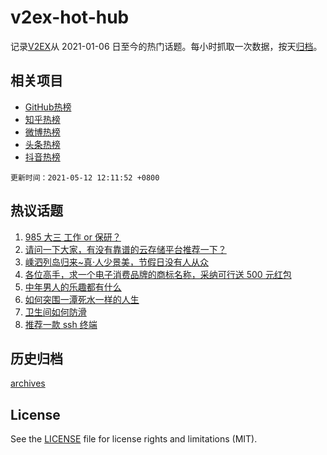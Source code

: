 # v2ex-hot-hub

 记录[V2EX](https://www.v2ex.com/)从 2021-01-06 日至今的热门话题。每小时抓取一次数据，按天[归档](archives)。
 
 ## 相关项目

- [GitHub热榜](https://github.com/lonnyzhang423/github-hot-hub)
- [知乎热榜](https://github.com/lonnyzhang423/zhihu-hot-hub)
- [微博热榜](https://github.com/lonnyzhang423/weibo-hot-hub)
- [头条热榜](https://github.com/lonnyzhang423/toutiao-hot-hub)
- [抖音热榜](https://github.com/lonnyzhang423/douyin-hot-hub)


 `更新时间：2021-05-12 12:11:52 +0800`

## 热议话题

1. [985 大三 工作 or 保研？](https://www.v2ex.com/t/776318)
1. [请问一下大家，有没有靠谱的云存储平台推荐一下？](https://www.v2ex.com/t/776306)
1. [嵊泗列岛归来~真·人少景美，节假日没有人从众](https://www.v2ex.com/t/776276)
1. [各位高手，求一个电子消费品牌的商标名称，采纳可行送 500 元红包](https://www.v2ex.com/t/776302)
1. [中年男人的乐趣都有什么](https://www.v2ex.com/t/776398)
1. [如何突围一潭死水一样的人生](https://www.v2ex.com/t/776307)
1. [卫生间如何防滑](https://www.v2ex.com/t/776213)
1. [推荐一款 ssh 终端](https://www.v2ex.com/t/776285)

## 历史归档

[archives](archives)

## License

See the [LICENSE](LICENSE) file for license rights and limitations (MIT).
